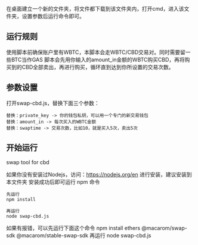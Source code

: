 在桌面建立一个新的文件夹，将文件都下载到该文件夹内，打开cmd，进入该文件夹，设置参数后运行命令即可。

## 运行规则

使用脚本前确保账户里有WBTC，本脚本会走WBTC/CBD交易对。同时需要留一些BTC当作GAS
脚本会先用你输入的amount_in金额的WBTC购买CBD，再将购买到的CBD全部卖出，再进行购买，循环直到达到你所设置的交易次数。

## 参数设置

打开swap-cbd.js，替换下面三个参数：
```
替换：private_key -> 你的钱包私钥，可以用一个专门的新交易钱包
替换：amount_in -> 每次买入的WBTC金额
替换：swaptime -> 交易次数，比如10，就是买入5次，卖出5次
```

## 开始运行
swap tool for cbd

如果你没有安装过Nodejs，访问：https://nodejs.org/en 进行安装，建议安装到本文件夹
安装成功后即可运行 npm 命令

```
先运行
npm install

再运行
node swap-cbd.js
```

如果有报错，可以先运行下面这个命令
npm install ethers @macarom/swap-sdk @macarom/stable-swap-sdk
再运行
node swap-cbd.js

